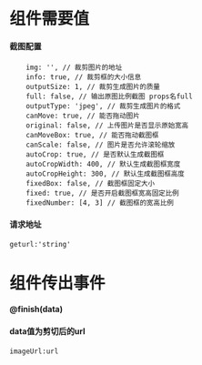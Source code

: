# 组件需要值
#### 截图配置<br>
```pictureOption {
    img: '', // 裁剪图片的地址
    info: true, // 裁剪框的大小信息
    outputSize: 1, // 裁剪生成图片的质量
    full: false, // 输出原图比例截图 props名full
    outputType: 'jpeg', // 裁剪生成图片的格式
    canMove: true, // 能否拖动图片
    original: false, // 上传图片是否显示原始宽高
    canMoveBox: true, // 能否拖动截图框
    canScale: false, // 图片是否允许滚轮缩放
    autoCrop: true, // 是否默认生成截图框
    autoCropWidth: 400, // 默认生成截图框宽度
    autoCropHeight: 300, // 默认生成截图框高度
    fixedBox: false, // 截图框固定大小
    fixed: true, // 是否开启截图框宽高固定比例
    fixedNumber: [4, 3] // 截图框的宽高比例
```
#### 请求地址
```
geturl:'string'
```
# 组件传出事件
#### @finish(data)
#### data值为剪切后的url
```
imageUrl:url
```
